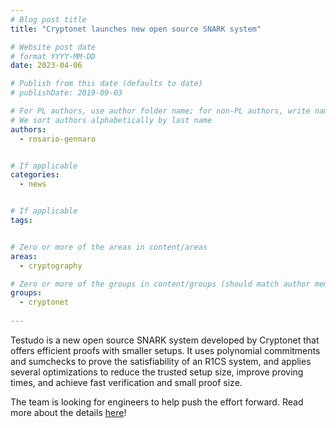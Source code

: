 ```yaml
---
# Blog post title
title: "Cryptonet launches new open source SNARK system"

# Website post date
# format YYYY-MM-DD
date: 2023-04-06

# Publish from this date (defaults to date)
# publishDate: 2019-09-03

# For PL authors, use author folder name; for non-PL authors, write name as in paper within ""
# We sort authors alphabetically by last name
authors:
  - rosario-gennaro


# If applicable
categories:
  - news


# If applicable
tags:


# Zero or more of the areas in content/areas
areas:
  - cryptography

# Zero or more of the groups in content/groups (should match author membership)
groups:
  - cryptonet
  
---
```


Testudo is a new open source SNARK system developed by Cryptonet that offers efficient proofs with smaller setups. It uses polynomial commitments and sumchecks to prove the satisfiability of an R1CS system, and applies several optimizations to reduce the trusted setup size, improve proving times, and achieve fast verification and small proof size.

The team is looking for engineers to help push the effort forward. Read more about the details [here](https://cryptonet.org/blog/testudo-efficient-snarks-with-smaller-setups)!
